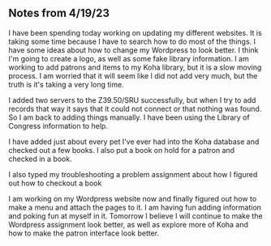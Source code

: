 ## Notes from 4/19/23
I have been spending today working on updating my different websites.
It is taking some time because I have to search how to do most of the things. I have
some ideas about how to change my Wordpress to look better. I think I'm going to create
a logo, as well as some fake library information.
I am working to add patrons and items to my Koha library, but it is a slow moving
process. I am worried that it will seem like I did not add very much, but the truth is
it's taking a very long time.

I added two servers to the Z39.50/SRU successfully, but when I try to add records that way it 
says that it could not connect or that nothing was found. So I am back to adding things
manually. I have been using the Library of Congress information to help.

I have added just about every pet I've ever had into the Koha database and checked out
a few books. I also put a book on hold for a patron and checked in a book. 

I also typed my troubleshooting a problem assignment about how I figured out how to 
checkout a book

I am working on my Wordpress website now and finally figured out how to make a menu and
attach the pages to it. I am having fun adding information and poking fun at myself in it.
Tomorrow I believe I will continue to make the Wordpress assignment look better, as well
as explore more of Koha and how to make the patron interface look better.
